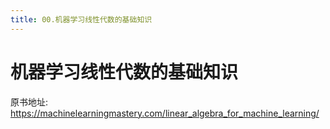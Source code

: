 ```yaml
---
title: 00.机器学习线性代数的基础知识
---
```


<!-- markdownlint-disable MD025 -->

# 机器学习线性代数的基础知识

原书地址: <https://machinelearningmastery.com/linear_algebra_for_machine_learning/>
